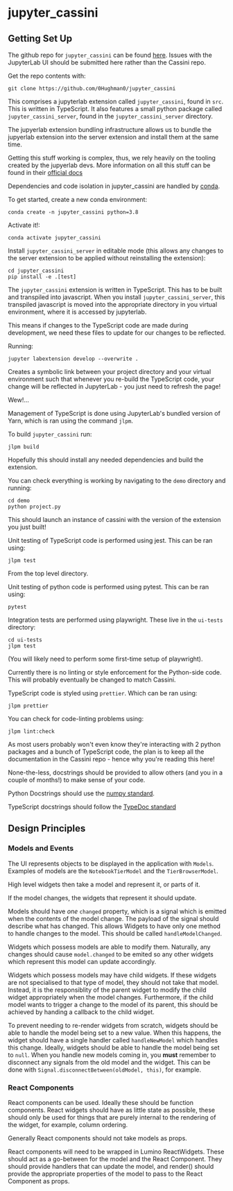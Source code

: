 # jupyter_cassini

## Getting Set Up

The github repo for ``jupyter_cassini`` can be found [here](https://github.com/0Hughman0/jupyter_cassini). Issues with the JupyterLab UI should be submitted here rather than the Cassini repo.

Get the repo contents with:

    git clone https://github.com/0Hughman0/jupyter_cassini

This comprises a jupyterlab extension called ``jupyter_cassini``, found in ``src``. This is written in TypeScript. It also features a small python package called ``jupyter_cassini_server``, found in the ``jupyter_cassini_server`` directory.

The jupyerlab extension bundling infrastructure allows us to bundle the jupyerlab extension into the server extension and install them at the same time.

Getting this stuff working is complex, thus, we rely heavily on the tooling created by the jupyerlab devs. More information on all this stuff can be found in their [official docs](https://jupyterlab.readthedocs.io/en/latest/extension/extension_dev.html)

Dependencies and code isolation in jupyter_cassini are handled by [conda](https://docs.conda.io/en/latest/miniconda.html).

To get started, create a new conda environment:

    conda create -n jupyter_cassini python=3.8

Activate it!:

    conda activate jupyter_cassini

Install ``jupyter_cassini_server`` in editable mode (this allows any changes to the server extension to be applied without reinstalling the extension):

    cd jupyter_cassini
    pip install -e .[test]

The ``jupyter_cassini`` extension is written in TypeScript. This has to be built and transpiled into javascript. When you install ``jupyter_cassini_server``, this transpiled javascript is moved into the appropriate directory in you virtual environment, where it is accessed by jupyterlab.

This means if changes to the TypeScript code are made during development, we need these files to update for our changes to be reflected.

Running:

    jupyter labextension develop --overwrite .

Creates a symbolic link between your project directory and your virtual environment such that whenever you re-build the TypeScript code, your change will be reflected in JupyterLab - you just need to refresh the page!

Wew!...

Management of TypeScript is done using JupyterLab's bundled version of Yarn, which is ran using the command ``jlpm``.

To build ``jupyter_cassini`` run:

    jlpm build

Hopefully this should install any needed dependencies and build the extension.

You can check everything is working by navigating to the ``demo`` directory and running:

    cd demo
    python project.py

This should launch an instance of cassini with the version of the extension you just built!

Unit testing of TypeScript code is performed using jest. This can be ran using:

    jlpm test

From the top level directory.

Unit testing of python code is performed using pytest. This can be ran using:

    pytest

Integration tests are performed using playwright. These live in the ``ui-tests`` directory:

    cd ui-tests
    jlpm test

(You will likely need to perform some first-time setup of playwright).

Currently there is no linting or style enforcement for the Python-side code. This will probably eventually be changed to match Cassini.

TypeScript code is styled using ``prettier``. Which can be ran using:

    jlpm prettier

You can check for code-linting problems using:

    jlpm lint:check

As most users probably won't even know they're interacting with 2 python packages and a bunch of TypeScript code, the plan is to keep all the documentation in the Cassini repo - hence why you're reading this here!

None-the-less, docstrings should be provided to allow others (and you in a couple of months!) to make sense of your code.

Python Docstrings should use the [numpy standard](https://numpydoc.readthedocs.io/en/latest/format.html#docstring-standard>).

TypeScript docstrings should follow the [TypeDoc standard](https://typedoc.org/guides/tags/)

## Design Principles

### Models and Events

The UI represents objects to be displayed in the application with `Models`. Examples of models are the `NotebookTierModel` and the `TierBrowserModel`.

High level widgets then take a model and represent it, or parts of it.

If the model changes, the widgets that represent it should update.

Models should have _one_ `changed` property, which is a signal which is emitted when the contents of the model change. The payload of the signal should describe what has changed. This allows Widgets to have only one method to handle changes to the model. This should be called `handleModelChanged`.

Widgets which possess models are able to modify them. Naturally, any changes should cause `model.changed` to be emited so any other widgets which represent this model can update accordingly.

Widgets which possess models may have child widgets. If these widgets are not specialised to that type of model, they should not take that model. Instead, it is the responsiblity of the parent widget to modify the child widget appropriately when the model changes. Furthermore, if the child model wants to trigger a change to the model of its parent, this should be achieved by handing a callback to the child widget. 

To prevent needing to re-render widgets from scratch, widgets should be able to handle the model being set to a new value. When this happens, the widget should have a single handler called `handleNewModel` which handles this change. Ideally, widgets should be able to handle the model being set to `null`. When you handle new models coming in, you **must** remember to disconnect any signals from the old model and the widget. This can be done with `Signal.disconnectBetween(oldModel, this)`, for example.

### React Components

React components can be used. Ideally these should be function components. React widgets should have as little state as possible, these should only be used for things that are purely internal to the rendering of the widget, for example, column ordering.

Generally React components should not take models as props.

React components will need to be wrapped in Lumino ReactWidgets. These should act as a go-between for the model and the React Component. They should provide handlers that can update the model, and render() should provide the appropriate properties of the model to pass to the React Component as props.
